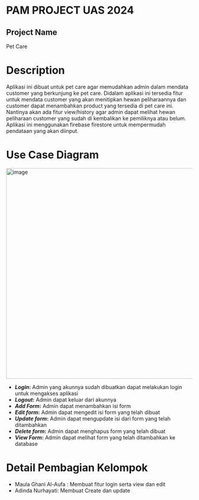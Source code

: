 # PAM PROJECT UAS 2024
## Project Name
Pet Care

# Description
Aplikasi ini dibuat untuk pet care agar memudahkan admin dalam mendata customer yang berkunjung ke pet care. Didalam aplikasi ini tersedia fitur untuk mendata customer yang
akan menitipkan hewan peliharaannya dan customer dapat menambahkan product yang tersedia di pet care  ini. Nantinya akan ada fitur view/history agar admin dapat melihat hewan
peliharaan customer yang sudah di kembalikan ke pemiliknya atau belum. Aplikasi ini menggunakan firebase firestore untuk mempermudah pendataan yang akan diinput.

# Use Case Diagram
<img width="568" alt="image" src="https://github.com/Ghaniaufa/uaspam/assets/106093781/6b897d3e-09c5-49b0-8090-c237c28ae2ce">

* ***Login*:**
Admin yang akunnya sudah dibuatkan dapat melakukan login untuk mengakses aplikasi
* ***Logout*:**
Admin dapat keluar dari akunnya
* ***Add Form*:**
Admin dapat menambahkan isi form
* ***Edit form*:**
Admin dapat mengedit isi form yang telah dibuat
* ***Update form*:**
Admin dapat mengupdate isi dari form yang telah ditambahkan
* ***Delete form*:**
Admin dapat menghapus form yang telah dibuat
* ***View Form*:**
Admin dapat melihat form yang telah ditambahkan ke database


# Detail Pembagian Kelompok
* Maula Ghani Al-Aufa : Membuat fitur login serta view dan edit
*  Adinda Nurhayati: Membuat Create dan update
